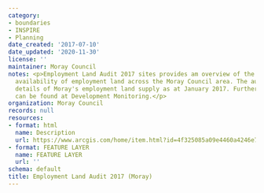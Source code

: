 ```yaml
---
category:
- boundaries
- INSPIRE
- Planning
date_created: '2017-07-10'
date_updated: '2020-11-30'
license: ''
maintainer: Moray Council
notes: <p>Employment Land Audit 2017 sites provides am overview of the supply and
  availability of employment land across the Moray Council area. The audit provides
  details of Moray's employment land supply as at January 2017. Further information
  can be found at Development Monitoring.</p>
organization: Moray Council
records: null
resources:
- format: html
  name: Description
  url: https://www.arcgis.com/home/item.html?id=4f325085a09e4460a4246e749c443cc7
- format: FEATURE LAYER
  name: FEATURE LAYER
  url: ''
schema: default
title: Employment Land Audit 2017 (Moray)
---
```

